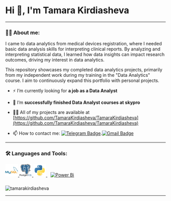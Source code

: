 
# Hi 👋, I'm Tamara Kirdiasheva

---

### :man_technologist: About me:

I came to data analytics from medical devices registration, where I needed basic data analysis skills for interpreting clinical reports. By analyzing and interpreting statistical data, I learned how data insights can impact research outcomes, driving my interest in data analytics.

This repository showcases my completed data analytics projects, primarily from my independent work during my training in the "Data Analytics" course. I aim to continuously expand this portfolio with personal projects.


</p>

- ⚡ I’m currently looking for **a job as a Data Analyst**

- 🌱 I’m **successfully finished Data Analyst courses at skypro**

- 👨‍💻 All of my projects are available at [https://github.com/TamaraKirdiasheva/TamaraKirdiasheva](https://github.com/TamaraKirdiasheva/TamaraKirdiasheva)

- :mailbox: How to contact me: [![Telegram Badge](https://img.shields.io/badge/-blue?style=flat&logo=Telegram&logoColor=white)](https://t.me/Tamara_Kirdiasheva).[![Gmail Badge](https://img.shields.io/badge/-Gmail-red?style=flat&logo=Gmail&logoColor=white)](mailto:kirdiasheva.tamara@.com)

---

### 🛠 Languages and Tools:

</div>

<p align="left"> <a href="https://www.mysql.com/" target="_blank" rel="noreferrer"> <img src="https://raw.githubusercontent.com/devicons/devicon/master/icons/mysql/mysql-original-wordmark.svg" alt="mysql" width="40" height="40"/> </a> <a href="https://www.postgresql.org" target="_blank" rel="noreferrer"> <img src="https://raw.githubusercontent.com/devicons/devicon/master/icons/postgresql/postgresql-original-wordmark.svg" alt="postgresql" width="40" height="40"/> </a> <a href="https://www.python.org" target="_blank" rel="noreferrer"> <img src="https://raw.githubusercontent.com/devicons/devicon/master/icons/python/python-original.svg" alt="python" width="40" height="40"/> </a> <a href="https://powerbi.microsoft.com/en-us/" target="_blank"><img style="margin: 10px" src="https://profilinator.rishav.dev/skills-assets/powerbi.png" alt="Power Bi" height="50" /></a> </p>

</div>

<p><img align="center" src="https://github-readme-stats.vercel.app/api/top-langs?username=tamarakirdiasheva&show_icons=true&locale=en&layout=compact" alt="tamarakirdiasheva" /></p>

---
